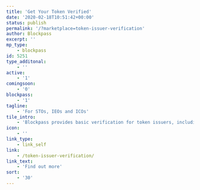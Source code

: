 ```yaml
---
title: 'Get Your Token Verified'
date: '2020-02-18T10:51:42+00:00'
status: publish
permalink: '/?marketplace=token-issuer-verification'
author: Blockpass
excerpt: ''
mp_type:
    - blockpass
id: 5251
type_additonal:
    - ''
active:
    - '1'
comingsoon:
    - '0'
blockpass:
    - '1'
tagline:
    - 'For STOs, IEOs and ICOs'
tile_intro:
    - 'Blockpass provides basic verification for token issuers, including security and utility tokens.'
icon:
    - ''
link_type:
    - link_self
link:
    - /token-issuer-verification/
link_text:
    - 'Find out more'
sort:
    - '30'
---
```

<!DOCTYPE html PUBLIC "-//W3C//DTD HTML 4.0 Transitional//EN" "http://www.w3.org/TR/REC-html40/loose.dtd">
<?xml encoding="UTF-8">
